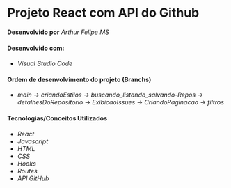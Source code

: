 # Projeto React com API do Github

**Desenvolvido por** *Arthur Felipe MS*

#### Desenvolvido com:

* *Visual Studio Code*

#### Ordem de desenvolvimento do projeto (Branchs)

* *main -> criandoEstilos -> buscando_listando_salvando-Repos -> detalhesDoRepositorio -> ExibicaoIssues -> CriandoPaginacao -> filtros*

#### Tecnologias/Conceitos Utilizados

* *React*
* *Javascript*
* *HTML*
* *CSS*
* *Hooks*
* *Routes*
* *API GitHub*
